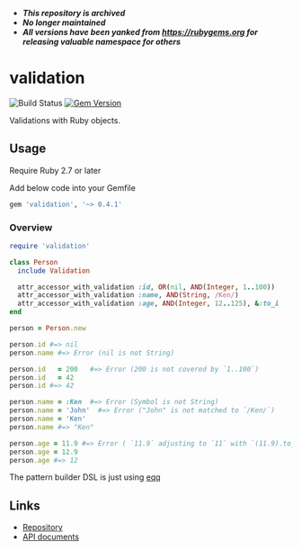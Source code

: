 - _**This repository is archived**_
- _**No longer maintained**_
- _**All versions have been yanked from https://rubygems.org for releasing valuable namespace for others**_

# validation

![Build Status](https://github.com/kachick/validation/actions/workflows/test_behaviors.yml/badge.svg?branch=main)
[![Gem Version](https://badge.fury.io/rb/validation.svg)](http://badge.fury.io/rb/validation)

Validations with Ruby objects.

## Usage

Require Ruby 2.7 or later

Add below code into your Gemfile

```ruby
gem 'validation', '~> 0.4.1'
```

### Overview

```ruby
require 'validation'

class Person
  include Validation

  attr_accessor_with_validation :id, OR(nil, AND(Integer, 1..100))
  attr_accessor_with_validation :name, AND(String, /Ken/)
  attr_accessor_with_validation :age, AND(Integer, 12..125), &:to_i
end

person = Person.new

person.id #=> nil
person.name #=> Error (nil is not String)

person.id   = 200   #=> Error (200 is not covered by `1..100`)
person.id   = 42
person.id #=> 42

person.name = :Ken  #=> Error (Symbol is not String)
person.name = 'John'  #=> Error ("John" is not matched to `/Ken/`)
person.name = 'Ken'
person.name #=> "Ken"

person.age = 11.9 #=> Error ( `11.9` adjusting to `11` with `(11.9).to_i`, but it is not covered by `12..125`)
person.age = 12.9
person.age #=> 12
```

The pattern builder DSL is just using [eqq](https://github.com/kachick/eqq)

## Links

* [Repository](https://github.com/kachick/validation)
* [API documents](https://kachick.github.io/validation)
